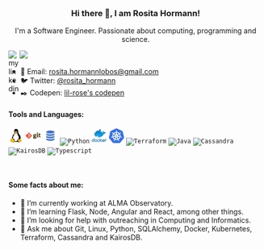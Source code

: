 <h3 align="center">
<br>
  Hi there 👋, I am Rosita Hormann!
  <br>
</h3>
 <p align="center">
  I'm a Software Engineer. Passionate about computing, programming and science.
 </p>
 


<a href="https://www.linkedin.com/in/rosita-hormann/">
  <img align="left" alt="my linkedin" width="22px" src="https://raw.githubusercontent.com/peterthehan/peterthehan/master/assets/linkedin.svg" />
</a>

![](https://visitor-badge.glitch.me/badge?page_id=lil-rose.lil-rose)


- :incoming_envelope: Email: rosita.hormannlobos@gmail.com
- :bird: Twitter: [@rosita_hormann](https://twitter.com/rosita_hormann)
- :black_nib: Codepen: [lil-rose's codepen](https://codepen.io/lil-rose)



#### Tools and Languages:

<code height="30"><img title="Linux" height="30" src="https://raw.githubusercontent.com/github/explore/80688e429a7d4ef2fca1e82350fe8e3517d3494d/topics/linux/linux.png"></code>
<code><img title="Git" height="30" src="https://raw.githubusercontent.com/github/explore/80688e429a7d4ef2fca1e82350fe8e3517d3494d/topics/git/git.png"></code>
<code><img title="SQL" height="30" src="https://raw.githubusercontent.com/github/explore/80688e429a7d4ef2fca1e82350fe8e3517d3494d/topics/sql/sql.png"></code>
<code><img title="Python" height="30" src="https://upload.wikimedia.org/wikipedia/commons/c/c3/Python-logo-notext.svg"></code>
<code><img title="Docker" height="30" src="https://raw.githubusercontent.com/github/explore/80688e429a7d4ef2fca1e82350fe8e3517d3494d/topics/docker/docker.png"></code>
<code><img title="Kubernetes" height="30" src="https://raw.githubusercontent.com/github/explore/80688e429a7d4ef2fca1e82350fe8e3517d3494d/topics/kubernetes/kubernetes.png"></code>
<code><img title="Terraform" height="30" src="https://www.datocms-assets.com/2885/1620155116-brandhcterraformverticalcolor.svg"></code>
<code><img title="Java" height="30" src="https://cdn.worldvectorlogo.com/logos/java.svg"></code>
<code><img title="Cassandra" height="30" src="https://upload.wikimedia.org/wikipedia/commons/thumb/5/5e/Cassandra_logo.svg/2560px-Cassandra_logo.svg.png"></code>
<code><img title="KairosDB" height="30" src="https://raw.githubusercontent.com/kairosdb/kairosdb/60f3ca8bb8335ff91c2fe7c8e6140c8098b2c313/src/docs/_static/favicon.png"></code>
<code><img title="Typescript" height="30" src="https://upload.wikimedia.org/wikipedia/commons/thumb/4/4c/Typescript_logo_2020.svg/1024px-Typescript_logo_2020.svg.png"></code>



<br>

#### Some facts about me:

- :milky_way: I’m currently working at ALMA Observatory.
- 🌱 I’m learning Flask, Node, Angular and React, among other things.
- 🔬 I’m looking for help with outreaching in Computing and Informatics.
- 💬 Ask me about Git, Linux, Python, SQLAlchemy, Docker, Kubernetes, Terraform, Cassandra and KairosDB.
